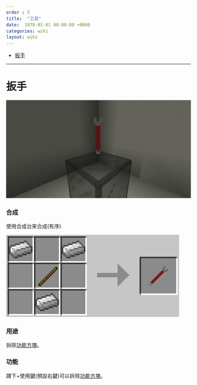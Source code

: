 ```yaml
---
order : 5
title:  "工具"
date:  1970-01-01 00:00:00 +0000
categories: wiki
layout: wiki
---
```


- [扳手](#扳手)

---

# 扳手

![](/assets/img/wiki/wrench/overview.png)

### 合成

使用合成台來合成(有序)

<img class="recipe-photo" src="/assets/img/wiki/wrench/recipe.png">

### 用途

拆除[功能方塊](/wiki/blocks.html)。

### 功能

蹲下+使用鍵(預設右鍵)可以拆除[功能方塊](/wiki/blocks.html)。
